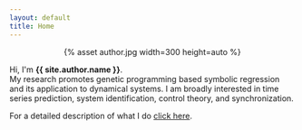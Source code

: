 ```yaml
---
layout: default
title: Home
---
```


<center>
{% asset author.jpg width=300 height=auto %}
</center>
<div class="container">

  <p class="lead">Hi, I'm <strong class="author-name" itemprop="name">{{ site.author.name }}</strong>. <br>
  My research promotes genetic programming based symbolic regression and its application to dynamical systems. I am broadly interested in time series prediction, system identification, control theory, and synchronization.
  </p>

  For a detailed description of what I do <a href="{{ '/about' | relative_url }}">click here</a>.

</div>

